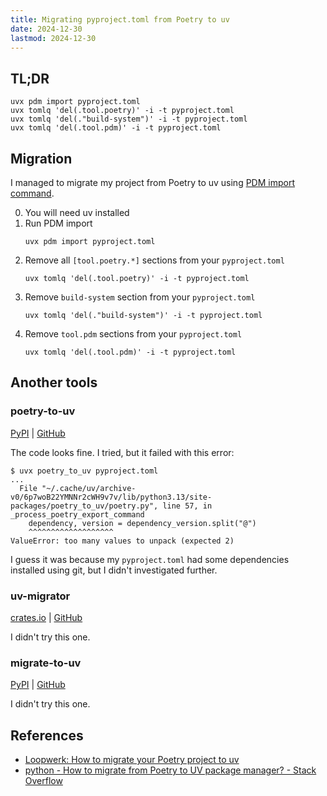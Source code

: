 ```yaml
---
title: Migrating pyproject.toml from Poetry to uv
date: 2024-12-30
lastmod: 2024-12-30
---
```


## TL;DR
```shell
uvx pdm import pyproject.toml
uvx tomlq 'del(.tool.poetry)' -i -t pyproject.toml
uvx tomlq 'del(."build-system")' -i -t pyproject.toml
uvx tomlq 'del(.tool.pdm)' -i -t pyproject.toml
```

## Migration
I managed to migrate my project from Poetry to uv using [PDM import command](https://pdm-project.org/latest/reference/cli/#import).

0. You will need uv installed
1. Run PDM import
    ```shell
    uvx pdm import pyproject.toml
    ```
1. Remove all `[tool.poetry.*]` sections from your `pyproject.toml`
    ```shell
    uvx tomlq 'del(.tool.poetry)' -i -t pyproject.toml
    ```
1. Remove `build-system` section from your `pyproject.toml`
    ```shell
    uvx tomlq 'del(."build-system")' -i -t pyproject.toml
    ```
1. Remove `tool.pdm` sections from your `pyproject.toml`
    ```shell
    uvx tomlq 'del(.tool.pdm)' -i -t pyproject.toml
    ```

## Another tools
### poetry-to-uv
[PyPI](https://pypi.org/project/poetry-to-uv/) | [GitHub](https://github.com/PacificGilly/poetry_to_uv)

The code looks fine. I tried, but it failed with this error:

```shell
$ uvx poetry_to_uv pyproject.toml
...
  File "~/.cache/uv/archive-v0/6p7woB22YMNNr2cWH9v7v/lib/python3.13/site-packages/poetry_to_uv/poetry.py", line 57, in _process_poetry_export_command
    dependency, version = dependency_version.split("@")
    ^^^^^^^^^^^^^^^^^^^
ValueError: too many values to unpack (expected 2)
```

I guess it was because my `pyproject.toml` had some dependencies installed
using git, but I didn't investigated further.

### uv-migrator
[crates.io](https://crates.io/crates/uv-migrator) | [GitHub](https://github.com/stvnksslr/uv-migrator)

I didn't try this one.

### migrate-to-uv
[PyPI](https://pypi.org/project/migrate-to-uv/) | [GitHub](https://github.com/mkniewallner/migrate-to-uv)

I didn't try this one.


## References
- [Loopwerk: How to migrate your Poetry project to uv](https://www.loopwerk.io/articles/2024/migrate-poetry-to-uv)
- [python - How to migrate from Poetry to UV package manager? - Stack Overflow](https://stackoverflow.com/questions/79118841/how-to-migrate-from-poetry-to-uv-package-manager)
